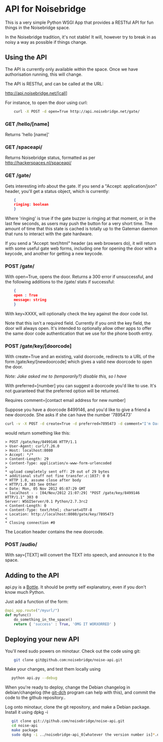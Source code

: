 API for Noisebridge
===================

This is a very simple Python WSGI App that provides a RESTful API for fun things in the Noisebridge space.

In the Noisebridge tradition, it's not stable! It will, however try to break in
as noisy a way as possible if things change.

Using the API
-------------

The API is currently only available within the space. Once we have
authorisation running, this will change.

The API is RESTful, and can be called at the URL:

http://api.noisebridge.net/[call]

For instance, to open the door using curl:

```bash
    curl -X POST -d open=True http://api.noisebridge.net/gate/
```

### GET /hello/[name]

Returns 'hello [name]'

### GET /spaceapi/

Returns Noisebridge status, formatted as per http://hackerspaces.nl/spaceapi/

### GET /gate/

Gets interesting info about the gate. If you send a "Accept: application/json"
header, you'll get a status object, which is currently:

```json
    {
    ringing: boolean
    }
```

Where 'ringing' is true if the gate buzzer is ringing at that moment, or in the
last few seconds, as users may push the button for a very short time. The
amount of time that this state is cached is totally up to the Gateman daemon
that runs to interact with the gate hardware.

If you send a "Accept: text/html" header (as web browsers do), it will return
with some useful gate web forms, including one for opening the door with a
keycode, and another for getting a new keycode.

### POST /gate/ 

With open=True, opens the door. Returns a 300 error if unsuccessful, and
the following additions to the /gate/ stats if successful:

```json
    {
    open : True
    message: string
    }
```

With key=XXXX, will optionally check the key against the door code list. 

Note that this isn't a required field. Currently if you omit the key field, the
door will always open. It's intended to optionally allow other apps to offer
the same door code authentication that we use for the phone booth entry. 

### POST /gate/key/[doorcode]

With create=True and an existing, valid doorcode, redirects to a URL of the form
/gate/key/[newdoorcode] which gives a valid new doorcode to open the door.

_Note: Jake asked me to (temporarily?) disable this, so I have_

With preferred=[number] you can suggest a doorcode you'd like to use. It's not
guaranteed that the preferred option will be returned.

Requires comment=[contact email address for new number]

Suppose you have a doorcode 8499146, and you'd like to give a friend a new doorcode. She asks if she can have the number '7895473'

```bash
curl -v -X POST -d create=True -d preferred=7895473 -d comment="I'm Dara, my email is newperson@example.com" http://localhost:8080/gate/key/8499146
```

would return something like this:
```
> POST /gate/key/8499146 HTTP/1.1
> User-Agent: curl/7.26.0
> Host: localhost:8080
> Accept: */*
> Content-Length: 29
> Content-Type: application/x-www-form-urlencoded
> 
* upload completely sent off: 29 out of 29 bytes
* additional stuff not fine transfer.c:1037: 0 0
* HTTP 1.0, assume close after body
< HTTP/1.0 303 See Other
< Date: Mon, 05 Nov 2012 05:07:29 GMT
< localhost - - [04/Nov/2012 21:07:29] "POST /gate/key/8499146 HTTP/1.1" 303 0
Server: WSGIServer/0.1 Python/2.7.3rc2
< Content-Length: 0
< Content-Type: text/html; charset=UTF-8
< Location: http://localhost:8080/gate/key/7895473
< 
* Closing connection #0
```

The Location header contains the new doorcode.


### POST /audio/

With say=[TEXT] will convert the TEXT into speech, and announce it to the space.

Adding to the API
-----------------

api.py is a [Bottle](http://bottlepy.org/docs/dev/). It should be pretty self
explanatory, even if you don't know much Python.

Just add a function of the form:

```python
@api_app.route("/myurl/")
def myfunc()
    do_something_in_the_space()
    return { 'success' : True, 'OMG IT WORXORRED' }
```

Deploying your new API
----------------------

You'll need sudo powers on minotaur. Check out the code using git:

```bash
    git clone git@github.com:noisebridge/noise-api.git
```

Make your changes, and test them locally using 

```bash
   python api.py --debug
```

When you're ready to deploy, change the Debian changelog in debian/changelog
(the [git-dch](http://honk.sigxcpu.org/projects/git-buildpackage/manual-html/gbp.man.git.dch.html)
program can help with this), and commit the code to the github repository..

Log onto minotaur, clone the git repository, and make a Debian package. Install it using dpkg -i

```bash
   git clone git://github.com/noisebridge/noise-api.git
   cd noise-api
   make package
   sudo dpkg -i ../noisebridge-api_0[whatever the version number is]*.deb

```

